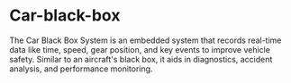 # Car-black-box
The Car Black Box System is an embedded system that records real-time data like time, speed, gear position, and key events to improve vehicle safety. Similar to an aircraft's black box, it aids in diagnostics, accident analysis, and performance monitoring.

